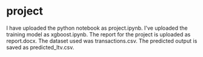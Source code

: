 # project
I have uploaded the python notebook as project.ipynb. I've uploaded the training model as xgboost.ipynb. The report for the project is uploaded as report.docx.
The dataset used was transactions.csv.
The predicted output is saved as predicted_ltv.csv.
